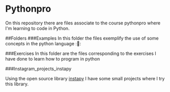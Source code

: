 # Pythonpro
On this repository there are files associate to the course pythonpro where I'm learning to code in Python.

##Folders
###Examples
In this folder the files exemplify the use of some concepts in the python language :🚀:

###Exercises
In this folder are the files corresponding to the exercises I have done to learn how to program in python

###Instagram_projects_instapy

 Using the open source library [instapy](https://github.com/timgrossmann/InstaPy/blob/master/DOCUMENTATION.md) I have some small projects where I try this library. 




